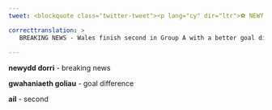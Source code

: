 ```yaml
---
tweet: <blockquote class="twitter-tweet"><p lang="cy" dir="ltr">⚽ NEWYDD DORRI 🏴󠁧󠁢󠁷󠁬󠁳󠁿<br><br>Cymru yn gorffen yn ail yng ngrŵp A gyda gwahaniaeth goliau gwell na&#39;r Swistir. Tîm Rob Page i chwarae yn erbyn y wlad sydd yn gorffen yn ail yng ngrŵp B yn Amsterdam dydd Sadwrn nesaf. <a href="https://twitter.com/hashtag/chwaraeonradiocymru?src=hash&amp;ref_src=twsrc%5Etfw">#chwaraeonradiocymru</a> <a href="https://t.co/hB70uSs8Mp">pic.twitter.com/hB70uSs8Mp</a></p>&mdash; Chwaraeon Radio Cymru (@bbccamplawn) <a href="https://twitter.com/bbccamplawn/status/1406673316065259521?ref_src=twsrc%5Etfw">June 20, 2021</a></blockquote> <script async src="https://platform.twitter.com/widgets.js" charset="utf-8"></script> 

correcttranslation: >
   BREAKING NEWS - Wales finish second in Group A with a better goal difference than Switzerland. Rob Page's team to play against the country that finishes second in Group B in Amsterdam next Saturday.
 
---
```


**newydd dorri** - breaking news

**gwahaniaeth goliau** - goal difference

**ail** - second 





